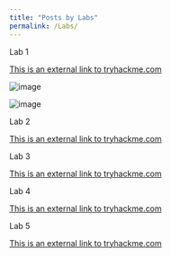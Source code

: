 ```yaml
---
title: "Posts by Labs"
permalink: /Labs/
---
```

Lab 1

[This is an external link to tryhackme.com](https://tryhackme.com/room/pythonbasics)

![image](https://github.com/user-attachments/assets/f193039a-5f0e-484c-9322-b05886f72293)

![image](https://github.com/user-attachments/assets/d408c415-a5e4-47fa-8785-03b86912096b)



Lab 2

[This is an external link to tryhackme.com](https://tryhackme.com/room/defensivesecurityintro)

Lab 3

[This is an external link to tryhackme.com](https://tryhackme.com/room/offensivesecurityintro)

Lab 4

[This is an external link to tryhackme.com](https://tryhackme.com/room/dnsindetail)

Lab 5

[This is an external link to tryhackme.com](https://tryhackme.com/room/introwebapplicationsecurity)
